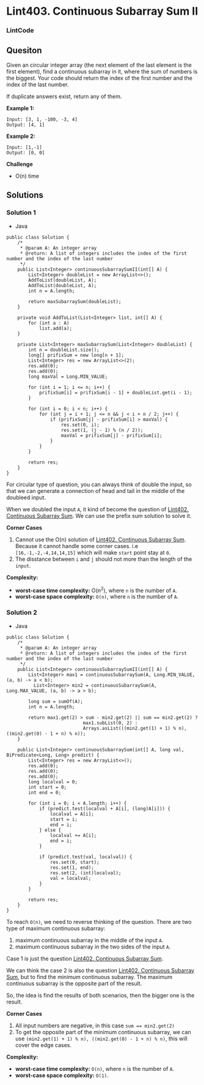 # Lint403. Continuous Subarray Sum II

### LintCode

## Quesiton

Given an circular integer array (the next element of the last element is the first element), find a continuous subarray in it, where the sum of numbers is the biggest. Your code should return the index of the first number and the index of the last number.

If duplicate answers exist, return any of them.

**Example 1:**
```
Input: [3, 1, -100, -3, 4]
Output: [4, 1]
```

**Example 2:**
```
Input: [1,-1]
Output: [0, 0]
```

**Challenge**

* O(n) time

## Solutions

### Solution 1

* Java
```
public class Solution {
    /*
     * @param A: An integer array
     * @return: A list of integers includes the index of the first number and the index of the last number
     */
    public List<Integer> continuousSubarraySumII(int[] A) {
        List<Integer> doubleList = new ArrayList<>();
        AddToList(doubleList, A);
        AddToList(doubleList, A);
        int n = A.length;
        
        return maxSubarraySum(doubleList);
    }
    
    private void AddToList(List<Integer> list, int[] A) {
        for (int a : A)
            list.add(a);
    }
    
    private List<Integer> maxSubarraySum(List<Integer> doubleList) {
        int n = doubleList.size();
        long[] prifixSum = new long[n + 1];
        List<Integer> res = new ArrayList<>(2);
        res.add(0);
        res.add(0);
        long maxVal = Long.MIN_VALUE;
        
        for (int i = 1; i <= n; i++) {
            prifixSum[i] = prifixSum[i - 1] + doubleList.get(i - 1);
        }
        
        for (int i = 0; i < n; i++) {
            for (int j = i + 1; j <= n && j < i + n / 2; j++) {
                if (prifixSum[j] - prifixSum[i] > maxVal) {
                    res.set(0, i);
                    res.set(1, (j - 1) % (n / 2));
                    maxVal = prifixSum[j] - prifixSum[i];
                }
            }
        }
        
        return res;
    }
}
```

For circular type of question, you can always think of double the input, so that we can generate a connection of head and tail in the middle of the doubleed input.

When we doubled the input `A`, it kind of become the question of <a href="LC523ContinuousSubarraySum.md">Lint402. Continuous Subarray Sum</a>. We can use the prefix sum solution to solve it.

**Corner Cases**

1. Cannot use the O(n) solution of <a href="LC523ContinuousSubarraySum.md">Lint402. Continuous Subarray Sum</a>. Because it cannot handle some corner cases. i.e `[16,-1,-2,-4,14,14,15]` which will make `start` point stay at `0`.
2. The disstance between `i` and `j` should not more than the length of the `input`. 

**Complexity:**

* **worst-case time complexity:** O(n<sup>2</sup>), where `n` is the number of `A`.
* **worst-case space complexity:**  `O(n)`, where `n` is the number of `A`.

### Solution 2

* Java
```
public class Solution {
    /*
     * @param A: An integer array
     * @return: A list of integers includes the index of the first number and the index of the last number
     */
    public List<Integer> continuousSubarraySumII(int[] A) {
        List<Integer> max1 = continuousSubarraySum(A, Long.MIN_VALUE, (a, b) -> a < b);
          List<Integer> min2 = continuousSubarraySum(A, Long.MAX_VALUE, (a, b) -> a > b);

        long sum = sumOf(A);
        int n = A.length;
        
        return max1.get(2) > sum - min2.get(2) || sum == min2.get(2) ? 
                            max1.subList(0, 2) : 
                            Arrays.asList(((min2.get(1) + 1) % n), ((min2.get(0) - 1 + n) % n));
    }
    
    public List<Integer> continuousSubarraySum(int[] A, long val, BiPredicate<Long, Long> predict) {
        List<Integer> res = new ArrayList<>();
        res.add(0);
        res.add(0);
        res.add(0);
        long localval = 0;
        int start = 0;
        int end = 0;
        
        for (int i = 0; i < A.length; i++) {
            if (predict.test(localval + A[i], (long)A[i])) {
                localval = A[i];
                start = i;
                end = i;
            } else {
                localval += A[i];
                end = i;
            }
            
            if (predict.test(val, localval)) {
                res.set(0, start);
                res.set(1, end);
                res.set(2, (int)localval);
                val = localval;
            }
        }
        
        return res;
    }
}
```

To reach `O(n)`, we need to reverse thinking of the question. There are two type of maximum continuous subarray:

1. maximum continuous subarray in the middle of the input `A`.
2. maximum continuous subarray in the two sides of the input `A`.

Case 1 is just the question <a href="LC523ContinuousSubarraySum.md">Lint402. Continuous Subarray Sum</a>.

We can think the case 2 is also the question <a href="LC523ContinuousSubarraySum.md">Lint402. Continuous Subarray Sum</a>, but to find the minimum continuous subarray. The maximum continuous subarray is the opposite part of the result.

So, the idea is find the results of both scenarios, then the bigger one is the result.

**Corner Cases**

1. All input numbers are negative, in this case `sum == min2.get(2)`
2. To get the opposite part of the minimum continuous subarray, we can use `(min2.get(1) + 1) % n), ((min2.get(0) - 1 + n) % n)`, this will cover the edge cases.

**Complexity:**

* **worst-case time complexity:** `O(n)`, where `n` is the number of `A`.
* **worst-case space complexity:**  `O(1)`.
